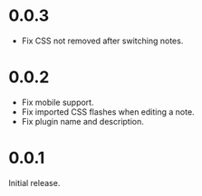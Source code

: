# 0.0.3

- Fix CSS not removed after switching notes.

# 0.0.2

- Fix mobile support.
- Fix imported CSS flashes when editing a note.
- Fix plugin name and description.

# 0.0.1

Initial release.
